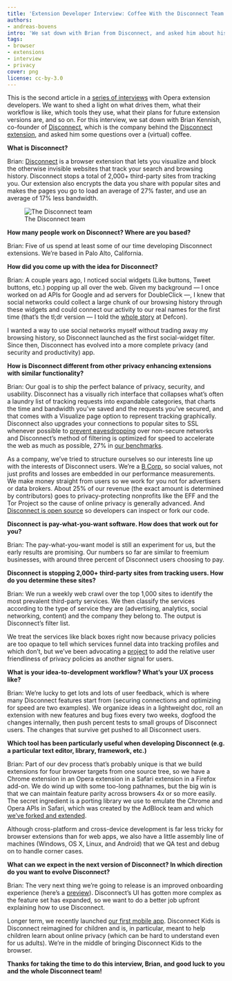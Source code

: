 ```yaml
---
title: 'Extension Developer Interview: Coffee With the Disconnect Team'
authors:
- andreas-bovens
intro: 'We sat down with Brian from Disconnect, and asked him about his team, extension development tools and UX processes, where the service’s revenue comes from, and much more.'
tags:
- browser
- extensions
- interview
- privacy
cover: png
license: cc-by-3.0
---
```


This is the second article in a [series of interviews][1] with Opera extension developers. We want to shed a light on what drives them, what their workflow is like, which tools they use, what their plans for future extension versions are, and so on. For this interview, we sat down with Brian Kennish, co-founder of [Disconnect][2], which is the company behind the [Disconnect extension][3], and asked him some questions over a (virtual) coffee.

[1]: /tags/extinterview/
[2]: https://www.disconnect.me/
[3]: https://addons.opera.com/en/extensions/details/disconnect/

**What is Disconnect?**

Brian: [Disconnect][4] is a browser extension that lets you visualize and block the otherwise invisible websites that track your search and browsing history. Disconnect stops a total of 2,000+ third-party sites from tracking you. Our extension also encrypts the data you share with popular sites and makes the pages you go to load an average of 27% faster, and use an average of 17% less bandwidth.

[4]: https://addons.opera.com/en/extensions/details/disconnect/

<figure block="figure">
	<img elem="media" src="{{ page.id }}/team.jpg" alt="The Disconnect team">
	<figcaption elem="caption">The Disconnect team</figcaption>
</figure>

**How many people work on Disconnect? Where are you based?**

Brian: Five of us spend at least some of our time developing Disconnect extensions. We’re based in Palo Alto, California.

**How did you come up with the idea for Disconnect?**

Brian: A couple years ago, I noticed social widgets (Like buttons, Tweet buttons, etc.) popping up all over the web. Given my background — I once worked on ad APIs for Google and ad servers for DoubleClick —, I knew that social networks could collect a large chunk of our browsing history through these widgets and could connect our activity to our real names for the first time (that’s the tl;dr version — I told the [whole story][7] at Defcon).

[7]: http://youtu.be/BK_E3Bjpe0E

I wanted a way to use social networks myself without trading away my browsing history, so Disconnect launched as the first social-widget filter. Since then, Disconnect has evolved into a more complete privacy (and security and productivity) app.

**How is Disconnect different from other privacy enhancing extensions with similar functionality?**

Brian: Our goal is to ship the perfect balance of privacy, security, and usability. Disconnect has a visually rich interface that collapses what’s often a laundry list of tracking requests into expandable categories, that charts the time and bandwidth you've saved and the requests you’ve secured, and that comes with a Visualize page option to represent tracking graphically. Disconnect also upgrades your connections to popular sites to SSL whenever possible to [prevent eavesdropping][8] over non-secure networks and Disconnect’s method of filtering is optimized for speed to accelerate the web as much as possible, 27% in [our benchmarks][9].

[8]: https://www.disconnect.me/moresecure
[9]: https://www.disconnect.me/faster

As a company, we’ve tried to structure ourselves so our interests line up with the interests of Disconnect users. We’re a [B Corp][10], so social values, not just profits and losses are embedded in our performance measurements. We make money straight from users so we work for you not for advertisers or data brokers. About 25% of our revenue (the exact amount is determined by contributors) goes to privacy-protecting nonprofits like the EFF and the Tor Project so the cause of online privacy is generally advanced. And [Disconnect is open source][11] so developers can inspect or fork our code.

[10]: http://better.bcorporation.net
[11]: https://github.com/disconnectme/disconnect

**Disconnect is pay-what-you-want software. How does that work out for you?**

Brian: The pay-what-you-want model is still an experiment for us, but the early results are promising. Our numbers so far are similar to freemium businesses, with around three percent of Disconnect users choosing to pay.

**Disconnect is stopping 2,000+ third-party sites from tracking users. How do you determine these sites?**

Brian: We run a weekly web crawl over the top 1,000 sites to identify the most prevalent third-party services. We then classify the services according to the type of service they are (advertising, analytics, social networking, content) and the company they belong to. The output is Disconnect’s filter list.

We treat the services like black boxes right now because privacy policies are too opaque to tell which services funnel data into tracking profiles and which don’t, but we’ve been advocating a [project][12] to add the relative user friendliness of privacy policies as another signal for users.

[12]: https://icons.disconnect.me

**What is your idea-to-development workflow? What’s your UX process like?**

Brian: We’re lucky to get lots and lots of user feedback, which is where many Disconnect features start from (securing connections and optimizing for speed are two examples). We organize ideas in a lightweight doc, roll an extension with new features and bug fixes every two weeks, dogfood the changes internally, then push percent tests to small groups of Disconnect users. The changes that survive get pushed to all Disconnect users.

**Which tool has been particularly useful when developing Disconnect (e.g. a particular text editor, library, framework, etc.)**

Brian: Part of our dev process that’s probably unique is that we build extensions for four browser targets from one source tree, so we have a Chrome extension in an Opera extension in a Safari extension in a Firefox add-on. We do wind up with some too-long pathnames, but the big win is that we can maintain feature parity across browsers 4x or so more easily. The secret ingredient is a porting library we use to emulate the Chrome and Opera APIs in Safari, which was created by the AdBlock team and which [we’ve forked and extended][13].

[13]: https://github.com/disconnectme/port

Although cross-platform and cross-device development is far less tricky for browser extensions than for web apps, we also have a little assembly line of machines (Windows, OS X, Linux, and Android) that we QA test and debug on to handle corner cases.

**What can we expect in the next version of Disconnect? In which direction do you want to evolve Disconnect?**

Brian: The very next thing we’re going to release is an improved onboarding experience (here’s a [preview][14]). Disconnect’s UI has gotten more complex as the feature set has expanded, so we want to do a better job upfront explaining how to use Disconnect.

[14]: https://www.disconnect.me/welcome

Longer term, we recently launched [our first mobile app][15]. Disconnect Kids is Disconnect reimagined for children and is, in particular, meant to help children learn about online privacy (which can be hard to understand even for us adults). We’re in the middle of bringing Disconnect Kids to the browser.

[15]: https://www.disconnect.me/kids

**Thanks for taking the time to do this interview, Brian, and good luck to you and the whole Disconnect team!**
